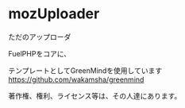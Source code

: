 mozUploader
==============

ただのアップローダ

FuelPHPをコアに、

テンプレートとしてGreenMindを使用しています
https://github.com/wakamsha/greenmind

著作権、権利、ライセンス等は、その人達にあります。